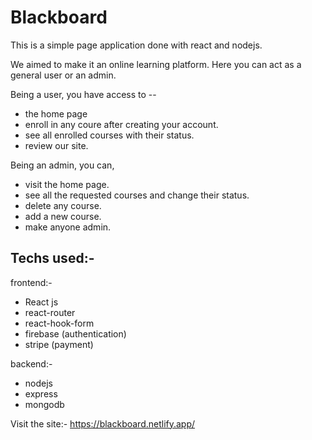 # Blackboard

This is a simple page application done with react and nodejs.

We aimed to make it an online learning platform. Here you can act as a general user or an admin.

Being a user, you have access to --

- the home page
- enroll in any coure after creating your account.
- see all enrolled courses with their status.
- review our site.

Being an admin, you can,

- visit the home page.
- see all the requested courses and change their status.
- delete any course.
- add a new course.
- make anyone admin.

## Techs used:-

frontend:-

- React js
- react-router
- react-hook-form
- firebase (authentication)
- stripe (payment)

backend:-

- nodejs
- express
- mongodb

Visit the site:- https://blackboard.netlify.app/
